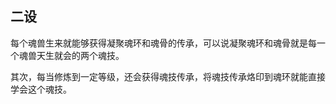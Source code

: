 ## 二设

每个魂兽生来就能够获得凝聚魂环和魂骨的传承，可以说凝聚魂环和魂骨就是每一个魂兽天生就会的两个魂技。

其次，每当修炼到一定等级，还会获得魂技传承，将魂技传承烙印到魂环就能直接学会这个魂技。